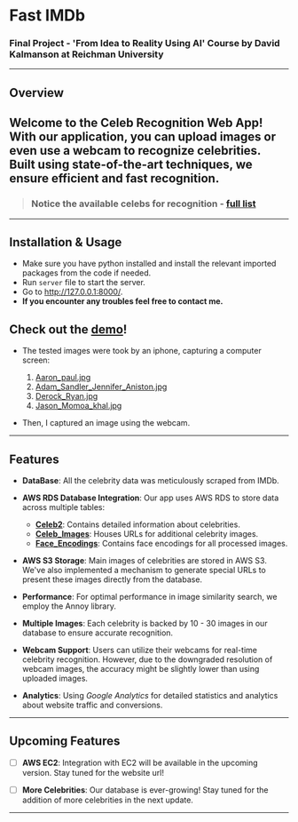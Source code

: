 # Fast IMDb
### Final Project - 'From Idea to Reality Using AI' Course by David Kalmanson at Reichman University

-----
## Overview
Welcome to the Celeb Recognition Web App!
With our application, you can upload images or even use a webcam to recognize celebrities. Built using state-of-the-art techniques, we ensure efficient and fast recognition.
---
> ### **Notice** the available celebs for recognition - [full list](data/saved_celebs_names.txt) 
---

## Installation & Usage

- Make sure you have python installed and install the relevant imported packages from the code if needed.
- Run `server` file to start the server.
- Go to http://127.0.0.1:8000/.
- **If you encounter any troubles feel free to contact me.**

## Check out the [demo](images4README/DemoVid.mp4)!
- The tested images were took by an iphone, capturing a computer screen:

  1. [Aaron_paul.jpg](images4README/Aaron_paul.jpg)
  2. [Adam_Sandler_Jennifer_Aniston.jpg](images4README/Adam_Sandler_Jennifer_Aniston.jpg)
  3. [Derock_Ryan.jpg](images4README/Derock_Ryan.jpg)
  4. [Jason_Momoa_khal.jpg](images4README/Jason_Momoa_khal.jpg)
- Then, I captured an image using the webcam.

---

## Features
- **DataBase**: All the celebrity data was meticulously scraped from IMDb.

- **AWS RDS Database Integration**: Our app uses AWS RDS to store data across multiple tables:
  - **[Celeb2](images4README/Celeb2Table.png)**: Contains detailed information about celebrities.
  - **[Celeb_Images](images4README/Celeb_ImagesTable.png)**: Houses URLs for additional celebrity images.
  - **[Face_Encodings](images4README/Face_EncodingsTable.png)**: Contains face encodings for all processed images.


- **AWS S3 Storage**: Main images of celebrities are stored in AWS S3. We've also implemented a mechanism to generate special URLs to present these images directly from the database.


- **Performance**: For optimal performance in image similarity search, we employ the Annoy library.


- **Multiple Images**: Each celebrity is backed by 10 - 30 images in our database to ensure accurate recognition.


- **Webcam Support**: Users can utilize their webcams for real-time celebrity recognition. However, due to the downgraded resolution of webcam images, the accuracy might be slightly lower than using uploaded images.


- **Analytics**: Using _Google Analytics_ for detailed statistics and analytics about website traffic and conversions.



---
## Upcoming Features
- [ ] **AWS EC2**: Integration with EC2 will be available in the upcoming version. Stay tuned for the website url!


- [ ] **More Celebrities**: Our database is ever-growing! Stay tuned for the addition of more celebrities in the next update.
---

